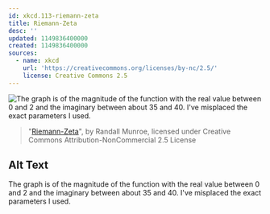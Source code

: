 ```yaml
---
id: xkcd.113-riemann-zeta
title: Riemann-Zeta
desc: ''
updated: 1149836400000
created: 1149836400000
sources:
  - name: xkcd
    url: 'https://creativecommons.org/licenses/by-nc/2.5/'
    license: Creative Commons 2.5
---
```

![The graph is of the magnitude of the function with the real value between 0 and 2 and the imaginary between about 35 and 40.  I've misplaced the exact parameters I used.](https://imgs.xkcd.com/comics/riemann-zeta.jpg)
> "[Riemann-Zeta](https://xkcd.com/113/)", by Randall Munroe, licensed under Creative Commons Attribution-NonCommercial 2.5 License

## Alt Text
The graph is of the magnitude of the function with the real value between 0 and 2 and the imaginary between about 35 and 40.  I've misplaced the exact parameters I used.
